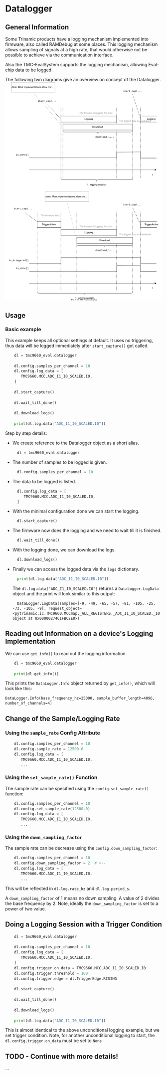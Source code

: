 
# Datalogger

## General Information

Some Trinamic products have a logging mechanism implemented into firmware, also called RAMDebug at some places.
This logging mechanism allows sampling of signals at a high rate, that would otherwise not be possible to achieve via the communication interface.

Also the TMC-EvalSystem supports the logging mechanism, allowing Eval-chip data to be logged.

The following two diagrams give an overview on concept of the Datalogger. 
![Datalogger Diagram](datalogger.drawio.svg)

## Usage

### Basic example

This example keeps all optional settings at default.
It uses no triggering, thus data will be logged immediately after `start_capture()` got called.

```py
    dl = tmc9660_eval.datalogger

    dl.config.samples_per_channel = 10
    dl.config.log_data = [
       TMC9660.MCC.ADC_I1_I0_SCALED.I0,
    ]

    dl.start_capture()

    dl.wait_till_done()

    dl.download_logs()

    print(dl.log.data["ADC_I1_I0_SCALED.I0"])
```

Step by step details:

* We create reference to the Datalogger object as a short alias.
  ```py
    dl = tmc9660_eval.datalogger
  ```
* The number of samples to be logged is given.
  ```py
    dl.config.samples_per_channel = 10
  ```
* The data to be logged is listed.
  ```py
    dl.config.log_data = [
       TMC9660.MCC.ADC_I1_I0_SCALED.I0,
    ]
  ```
* With the minimal configuration done we can start the logging.
  ```py
    dl.start_capture()
  ```
* The firmware now does the logging and we need to wait till it is finished.
  ```py
    dl.wait_till_done()
  ```
* With the logging done, we can download the logs.
  ```py
    dl.download_logs()
  ```
* Finally we can access the logged data via the `logs` dictionary.
  ```py
    print(dl.log.data["ADC_I1_I0_SCALED.I0"])
  ```
  The `dl.log.data["ADC_I1_I0_SCALED.I0"]` returns a `DataLogger.LogData` object and the print will look similar to this output:
  ```
    DataLogger.LogData(samples=[-9, -49, -65, -57, -81, -105, -25, -73, -105, -9], request_object=<pytrinamic.ic.TMC9660.MCCmap._ALL_REGISTERS._ADC_I1_I0_SCALED._I0 object at 0x00000274C1FBC2E0>)
  ```

## Reading out Information on a device's Logging Implementation

We can use `get_info()` to read out the logging information.

```py
    dl = tmc9660_eval.datalogger

    print(dl.get_info())
```

This prints the `DataLogger.Info` object returned by `get_info()`, which will look like this:

```
DataLogger.Info(base_frequency_hz=25000, sample_buffer_length=4096, number_of_channels=4)
```

## Change of the Sample/Logging Rate

### Using the `sample_rate` Config Attribute

```py
    dl.config.samples_per_channel = 10
    dl.config.sample_rate = 12500.0
    dl.config.log_data = [
       TMC9660.MCC.ADC_I1_I0_SCALED.I0,
       ...
```

### Using the `set_sample_rate()` Function

The sample rate can be specified using the `config.set_sample_rate()` function:

```py
    dl.config.samples_per_channel = 10
    dl.config.set_sample_rate(12500.0)
    dl.config.log_data = [
       TMC9660.MCC.ADC_I1_I0_SCALED.I0,
       ...
```

### Using the `down_sampling_factor`

The sample rate can be decrease using the `config.down_sampling_factor`:

```py
    dl.config.samples_per_channel = 10
    dl.config.down_sampling_factor = 2  # <--
    dl.config.log_data = [
       TMC9660.MCC.ADC_I1_I0_SCALED.I0,
       ...
```

This will be reflected in `dl.log.rate_hz` and `dl.log.period_s`.

A `down_sampling_factor` of 1 means no down sampling.
A value of 2 divides the base frequency by 2.
Note, ideally the `down_sampling_factor` is set to a power of two value.

## Doing a Logging Session with a Trigger Condition

```py
    dl = tmc9660_eval.datalogger

    dl.config.samples_per_channel = 10
    dl.config.log_data = [
       TMC9660.MCC.ADC_I1_I0_SCALED.I0,
    ]
    dl.config.trigger.on_data = TMC9660.MCC.ADC_I1_I0_SCALED.I0
    dl.config.trigger.threshold = 100
    dl.config.trigger.edge = dl.TriggerEdge.RISING

    dl.start_capture()

    dl.wait_till_done()

    dl.download_logs()

    print(dl.log.data["ADC_I1_I0_SCALED.I0"])
```

This is almost identical to the above unconditional logging example, but we set trigger condition.
Note, for another unconditional logging to start, the `dl.config.trigger.on_data` must be set to `None`

## TODO - Continue with more details!

...